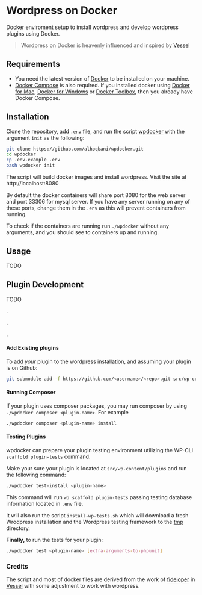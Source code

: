 # Wordpress on Docker

Docker enviroment setup to install wordpress and develop wordpress plugins 
using Docker.

> Wordpress on Docker is heavenly influenced and inspired by [Vessel][vessel]

## Requirements
- You need the latest version of [Docker][docker] to be installed on your machine.
- [Docker Compose][docker-compose] is also required. 
If you installed docker using [Docker for Mac][docker-mac], [Docker for Windows][docker-windows] or [Docker Toolbox][docker-toolbox], then you already have Docker Compose.


## Installation

Clone the repository, add `.env` file, 
and run the script [wpdocker](./wpdocker) with the argument `init` as the following:
```bash
git clone https://github.com/alhoqbani/wpdocker.git
cd wpdocker
cp .env.example .env
bash wpdocker init
```
The script will build docker images and install wordpress. Visit the site at http://localhost:8080

By default the docker containers will share port 8080 for the web server and port 33306 for mysql server.
If you have any server running on any of these ports, 
change them in the `.env` as this will prevent containers from running.

To check if the containers are running run `./wpdocker` without any arguments,
and you should see to containers up and running.

## Usage
TODO

## Plugin Development
TODO

.

.

.

#### Add Existing plugins
To add *your* plugin to the wordpress installation, 
and assuming your plugin is on Github:
```bash
git submodule add -f https://github.com/<username>/<repo>.git src/wp-content/plugins/<plugin-name>
```

#### Running Composer
If your plugin uses composer packages, you may run composer by using `./wpdocker composer <plugin-name>`. For example
```bash
./wpdocker composer <plugin-name> install
```

#### Testing Plugins
wpdocker can prepare your plugin testing environment utilizing the WP-CLI `scaffold plugin-tests` command.

Make your sure your plugin is located at `src/wp-content/plugins` and run the following command:
```bash
./wpdocker test-install <plugin-name>
```

This command will run `wp scaffold plugin-tests` passing testing database information located in `.env` file.

It will also run the script `install-wp-tests.sh`  which will download a fresh Wrodpress installation 
and the Wordpress testing framework to the [tmp](./tmp) directory.

**Finally,** to run the tests for your plugin:
```bash
./wpdocker test <plugin-name> [extra-arguments-to-phpunit]
```

### Credits
The script and most of docker files are derived from the work of 
[fideloper](https://github.com/fideloper) in [Vessel][vessel]
with some adjustment to work with wordpress.


[vessel]:[https://vessel.shippingdocker.com/]
[docker]:[https://docs.docker.com/install/]
[docker-compose]:[https://docs.docker.com/compose/install/]
[docker-mac]:[https://docs.docker.com/docker-for-mac/install/]
[docker-windows]:[https://docs.docker.com/docker-for-windows/install/]
[docker-toolbox]:[https://docs.docker.com/toolbox/overview/]
[fideloper]:[https://github.com/fideloper]
